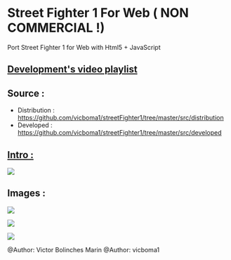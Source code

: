 # Street Fighter 1 For Web ( NON COMMERCIAL !)
Port Street Fighter 1 for Web with Html5 + JavaScript

## [Development's video playlist](https://www.youtube.com/playlist?list=PLNph7ndeSqE_UnmP9yFprGpAzudlRTg3r) 

## Source : 
* Distribution : https://github.com/vicboma1/streetFighter1/tree/master/src/distribution
* Developed : https://github.com/vicboma1/streetFighter1/tree/master/src/developed

## [Intro :](https://www.youtube.com/watch?v=0Q1pxyNuRmc&list=PLNph7ndeSqE_UnmP9yFprGpAzudlRTg3r&index=1)

[![](http://i.giphy.com/3o6gbfnxLKTl497fxK.gif)](https://www.youtube.com/watch?v=0Q1pxyNuRmc&list=PLNph7ndeSqE_UnmP9yFprGpAzudlRTg3r&index=1)

## Images :

![](https://github.com/vicboma1/streetFighter1/blob/master/images/Screen%20Shot%202016-02-21%20at%2018.34.11.png)

![](https://github.com/vicboma1/streetFighter1/blob/master/images/Screen%20Shot%202016-02-21%20at%2001.50.11.png)

![](https://github.com/vicboma1/streetFighter1/blob/master/images/Screen%20Shot%202016-02-21%20at%2012.14.17.png)

@Author: Victor Bolinches Marin
@Author: vicboma1
